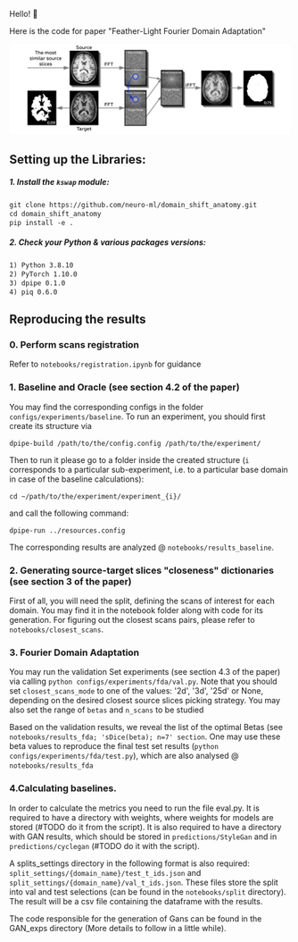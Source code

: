 Hello! :vulcan_salute:

Here is the code for paper "Feather-Light Fourier Domain Adaptation"

![Screenshot](fda.jpg)

## Setting up the Libraries:

##### 1. Install the `kswap` module:
```
git clone https://github.com/neuro-ml/domain_shift_anatomy.git
cd domain_shift_anatomy
pip install -e .
``` 

##### 2. Check your Python & various packages versions: 
```
1) Python 3.8.10
2) PyTorch 1.10.0
3) dpipe 0.1.0
4) piq 0.6.0
```

## Reproducing the results

### 0. Perform scans registration 
Refer to `notebooks/registration.ipynb` for guidance

### 1. Baseline and Oracle (see section 4.2 of the paper)
You may find the corresponding configs in the folder `configs/experiments/baseline`. To run an experiment, you should first create its structure via 
```
dpipe-build /path/to/the/config.config /path/to/the/experiment/
```

Then to run it please go to a folder inside the created structure (`i` corresponds to a particular sub-experiment, i.e. to a particular base domain in case of the baseline calculations):
```
cd ~/path/to/the/experiment/experiment_{i}/
```

and call the following command:

```
dpipe-run ../resources.config
```
The corresponding results are analyzed @ `notebooks/results_baseline`.

### 2. Generating source-target slices "closeness" dictionaries  (see section 3 of the paper)

First of all, you will need the split, defining the scans of interest for each domain. You may find it in the notebook folder along with code for its generation. For figuring out the closest scans pairs, please refer to `notebooks/closest_scans`.


### 3. Fourier Domain Adaptation  

You may run the validation Set experiments (see section 4.3 of the paper) via calling `python configs/experiments/fda/val.py`. Note that you should set `closest_scans_mode` to one of the values: '2d', '3d', '25d' or None, depending on the desired closest source slices picking strategy. You may also set the range of `betas` and `n_scans` to be studied

Based on the validation results, we reveal the list of the optimal Betas (see `notebooks/results_fda; 'sDice(beta); n=7' section`. One may use these beta values to reproduce the final test set results (`python configs/experiments/fda/test.py`), which are also analysed @ `notebooks/results_fda`

### 4.Calculating baselines.

In order to calculate the metrics you need to run the file eval.py. 
It is required to have a directory with weights, where weights for models are stored (#TODO do it from the script). 
It is also required to have a directory with GAN results, which should be stored in `predictions/StyleGan` and in `predictions/cyclegan` (#TODO do it with the script). 

A splits_settings directory in the following format is also required:
`split_settings/{domain_name}/test_t_ids.json` and `split_settings/{domain_name}/val_t_ids.json`. 
These files store the split into val and test selections (can be found in the `notebooks/split` directory).
The result will be a csv file containing the dataframe with the results.

The code responsible for the generation of Gans can be found in the GAN_exps directory (More details to follow in a little while).